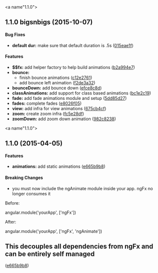 <a name"1.1.0"></a>
## 1.1.0 bigsnbigs (2015-10-07)


#### Bug Fixes

* **default dur:** make sure that default duration is .5s ([015eae1f](https://github.com/Hendrixer/ng-Fx.git/commit/015eae1f))


#### Features

* **$$fx:** add helper factory to help build animations ([b2a994e7](https://github.com/Hendrixer/ng-Fx.git/commit/b2a994e7))
* **bounce:**
  * finish bounce animations ([c12e2761](https://github.com/Hendrixer/ng-Fx.git/commit/c12e2761))
  * add bounce left animation ([f2de3a32](https://github.com/Hendrixer/ng-Fx.git/commit/f2de3a32))
* **bounceDown:** add bounce down ([efce8c8d](https://github.com/Hendrixer/ng-Fx.git/commit/efce8c8d))
* **classAnimations:** add support for class based animations ([bc1e2c19](https://github.com/Hendrixer/ng-Fx.git/commit/bc1e2c19))
* **fade:** add fade animations module and setup ([5dd85d27](https://github.com/Hendrixer/ng-Fx.git/commit/5dd85d27))
* **fades:** complete fades ([e8026f05](https://github.com/Hendrixer/ng-Fx.git/commit/e8026f05))
* **view:** add infra for view animations ([675cb4cf](https://github.com/Hendrixer/ng-Fx.git/commit/675cb4cf))
* **zoom:** create zoom infra ([fc5e28df](https://github.com/Hendrixer/ng-Fx.git/commit/fc5e28df))
* **zoomDown:** add zoom down animation ([982c8238](https://github.com/Hendrixer/ng-Fx.git/commit/982c8238))


<a name"1.1.0"></a>
## 1.1.0 (2015-04-05)


#### Features

* **animations:** add static animations ([e665b9b8](https://github.com/Hendrixer/ng-Fx.git/commit/e665b9b8))


#### Breaking Changes

* you must now include the ngAnimate
module inside your app. ngFx no longer consumes it

Before:

angular.module('yourApp', ['ngFx'])

After:

angular.module('yourApp', ['ngFx', 'ngAnimate'])

This decouples all dependencies from ngFx and can
be entirely self managed
-

 ([e665b9b8](https://github.com/Hendrixer/ng-Fx.git/commit/e665b9b8))

